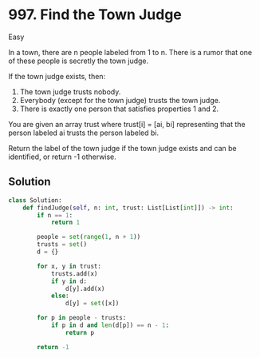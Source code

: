# 997. Find the Town Judge

Easy

In a town, there are n people labeled from 1 to n. There is a rumor that one of
these people is secretly the town judge.

If the town judge exists, then:

1. The town judge trusts nobody.
2. Everybody (except for the town judge) trusts the town judge.
3. There is exactly one person that satisfies properties 1 and 2.

You are given an array trust where trust[i] = [ai, bi] representing that the
person labeled ai trusts the person labeled bi.

Return the label of the town judge if the town judge exists and can be
identified, or return -1 otherwise.

## Solution

```python
class Solution:
    def findJudge(self, n: int, trust: List[List[int]]) -> int:
        if n == 1:
            return 1

        people = set(range(1, n + 1))
        trusts = set()
        d = {}

        for x, y in trust:
            trusts.add(x)
            if y in d:
                d[y].add(x)
            else:
                d[y] = set([x])

        for p in people - trusts:
            if p in d and len(d[p]) == n - 1:
                return p

        return -1
```
